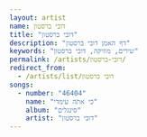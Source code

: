 ```yaml
---
layout: artist
name: דובי ברסטון
title: "דובי ברסטון"
description: "דף האמן דובי ברסטון"
keywords: "שירים, מוזיקה, דובי ברסטון"
permalink: /artists/דובי-ברסטון/
redirect_from:
  - /artists/list/דובי ברסטון
songs:
  - number: "46404"
    name: "כי אתה עימדי"
    album: "סינגלים"
    artist: "דובי ברסטון"
---
```

